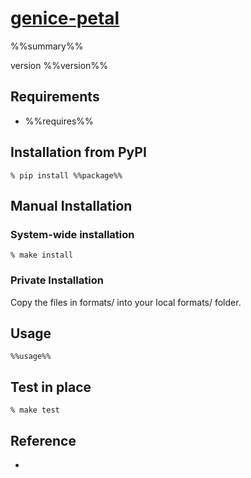# [genice-petal](%%url%%)

%%summary%%

version %%version%%

## Requirements

* %%requires%%

## Installation from PyPI

    % pip install %%package%%

## Manual Installation

### System-wide installation

    % make install

### Private Installation

Copy the files in formats/ into your local formats/ folder.

## Usage

    %%usage%%

## Test in place

    % make test

## Reference

* 
